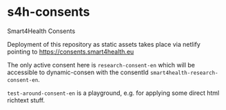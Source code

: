 # s4h-consents

Smart4Health Consents

Deployment of this repository as static assets takes place via netlify pointing to https://consents.smart4health.eu

The only active consent here is `research-consent-en` which will be accessible to dynamic-consen with the
consentId `smart4health-research-consent-en`.

`test-around-consent-en` is a playground, e.g. for applying some direct html richtext stuff.
